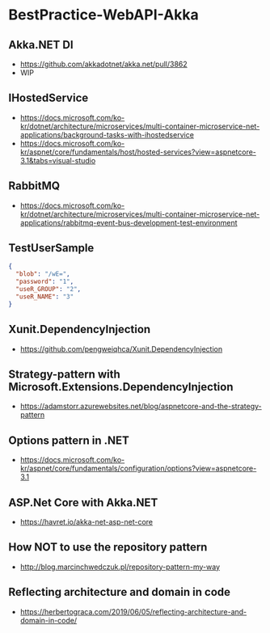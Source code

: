 # BestPractice-WebAPI-Akka

## Akka.NET DI
- https://github.com/akkadotnet/akka.net/pull/3862
- WIP

## IHostedService
- https://docs.microsoft.com/ko-kr/dotnet/architecture/microservices/multi-container-microservice-net-applications/background-tasks-with-ihostedservice
- https://docs.microsoft.com/ko-kr/aspnet/core/fundamentals/host/hosted-services?view=aspnetcore-3.1&tabs=visual-studio

## RabbitMQ
- https://docs.microsoft.com/ko-kr/dotnet/architecture/microservices/multi-container-microservice-net-applications/rabbitmq-event-bus-development-test-environment

## TestUserSample
```json
{
  "blob": "/wE=",
  "password": "1",
  "useR_GROUP": "2",
  "useR_NAME": "3"
}
```

## Xunit.DependencyInjection
- https://github.com/pengweiqhca/Xunit.DependencyInjection

## Strategy-pattern with Microsoft.Extensions.DependencyInjection
- https://adamstorr.azurewebsites.net/blog/aspnetcore-and-the-strategy-pattern

## Options pattern in .NET
- https://docs.microsoft.com/ko-kr/aspnet/core/fundamentals/configuration/options?view=aspnetcore-3.1


## ASP.Net Core with Akka.NET
- https://havret.io/akka-net-asp-net-core

## How NOT to use the repository pattern
- http://blog.marcinchwedczuk.pl/repository-pattern-my-way

## Reflecting architecture and domain in code
- https://herbertograca.com/2019/06/05/reflecting-architecture-and-domain-in-code/
